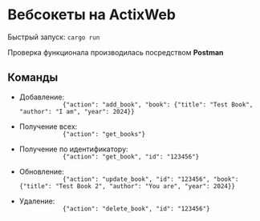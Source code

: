 <h1>Вебсокеты на ActixWeb</h1>

<p>
    Быстрый запуск: 
    <code>cargo run</code>
</p>

<p>
    Проверка функционала производилась посредством <b>Postman</b>
</p>

<h2>Команды</h2>

<ul>
    <li>
        Добавление: 
        <code>
            {"action": "add_book", "book": {"title": "Test Book", "author": "I am", "year": 2024}}
        </code>
    </li>
    <li>
        Получение всех: 
        <code>
            {"action": "get_books"}
        </code>
    </li>
    <li>
        Получение по идентификатору: 
        <code>
            {"action": "get_book", "id": "123456"}
        </code>
    </li>
    <li>
        Обновление: 
        <code>
            {"action": "update_book", "id": "123456", "book": {"title": "Test Book 2", "author": "You are", "year": 2024}}
        </code>
    </li>
    <li>
        Удаление: 
        <code>
            {"action": "delete_book", "id": "123456"}
        </code>
    </li>
</ul>
